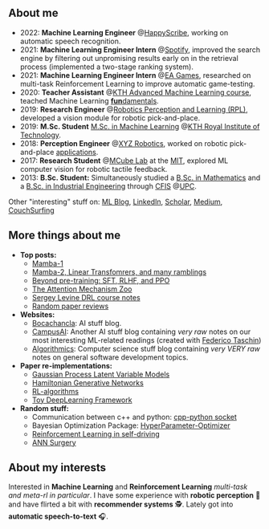 ## About me
- 2022: __Machine Learning Engineer__ @[HappyScribe](https://www.happyscribe.com/), working on automatic speech recognition.
- 2021: __Machine Learning Engineer Intern__ @[Spotify](https://www.spotify.com/), improved the search engine by filtering out unpromising results early on in the retrieval process (implemented a two-stage ranking system).
- 2021: __Machine Learning Engineer Intern__ @[EA Games](https://www.ea.com/), researched on multi-task Reinforcement Learning to improve automatic game-testing.
- 2020: __Teacher Assistant__ @[KTH Advanced Machine Learning course](https://www.kth.se/student/kurser/kurs/DD2434?l=en), teached Machine Learning [**fun**damentals](http://users.isr.ist.utl.pt/~wurmd/Livros/school/Bishop%20-%20Pattern%20Recognition%20And%20Machine%20Learning%20-%20Springer%20%202006.pdf).
- 2019: __Research Engineer__ @[Robotics Perception and Learning (RPL)](https://www.kth.se/rpl/division-of-robotics-perception-and-learning-1.779439), developed a vision module for robotic pick-and-place.
- 2019: **M.Sc. Student** [M.Sc. in Machine Learning](https://www.kth.se/en/studies/master/machinelearning/description-1.48533) @[KTH Royal Institute of Technology](https://www.kth.se/en).
- 2018: __Perception Engineer__ @[XYZ Robotics](http://en.xyzrobotics.ai/), worked on robotic pick-and-place [applications](https://www.youtube.com/watch?v=mpAhksAeqU4&ab_channel=XYZRobotics).
- 2017: __Research Student__ @[MCube Lab](https://fme.upc.edu/en) at the [MIT](https://www.mit.edu/), explored ML computer vision for robotic tactile feedback.
- 2013: **B.Sc. Student:** Simultaneously studied a [B.Sc. in Mathematics](https://fme.upc.edu/en) and a [B.Sc. in Industrial Engineering](https://etseib.upc.edu/en) through [CFIS](https://cfis.upc.edu/en) @[UPC](https://www.upc.edu/en).

Other "interesting" stuff on:
[ML Blog](https://bocachancla.blog/),
[LinkedIn](https://www.linkedin.com/in/OleguerCanal/), 
[Scholar](https://scholar.google.com/citations?user=9cJOtv0AAAAJ&hl), 
[Medium](https://medium.com/@oleguer.canal), 
[CouchSurfing](https://www.couchsurfing.com/people/oleguer-canal)


## More things about me

- __Top posts:__
  - [Mamba-1](https://bocachancla.blog/posts/mamba/)
  - [Mamba-2, Linear Transfomrers, and many ramblings](https://bocachancla.blog/posts/sequence/)
  - [Beyond pre-training: SFT, RLHF, and PPO](https://bocachancla.blog/posts/rlhf/)
  - [The Attention Mechanism Zoo](https://medium.com/@oleguer.canal/the-attention-mechanism-zoo-309c05768ed9)
  - [Sergey Levine DRL course notes](https://campusai.github.io/theory/)
  - [Random paper reviews](https://campusai.github.io/experiments/)
- __Websites:__
  - [Bocachancla](https://bocachancla.blog/): AI stuff blog.
  - [CampusAI](https://campusai.github.io/): Another AI stuff blog containing _very raw_ notes on our most interesting ML-related readings (created with [Federico Taschin](https://github.com/fedetask))
  - [Algorithmics](https://oleguercanal.github.io/Algorithmics/): Computer science stuff blog containing _very VERY raw_ notes on general software development topics.
- __Paper re-implementations:__ 
  - [Gaussian Process Latent Variable Models](https://github.com/OleguerCanal/GPLVM)
  - [Hamiltonian Generative Networks](https://github.com/CampusAI/Hamiltonian-Generative-Networks)
  - [RL-algorithms](https://github.com/OleguerCanal/RL-algorithms)
  - [Toy DeepLearning Framework](https://github.com/OleguerCanal/Toy-DeepLearning-Framework)
- __Random stuff:__
  - Communication between c++ and python: [cpp-python socket](https://github.com/OleguerCanal/cpp-python_socket)
  - Bayesian Optimization Package: [HyperParameter-Optimizer](https://github.com/CampusAI/HyperParameter-Optimizer)
  - [Reinforcement Learning in self-driving](https://campusai.github.io/experiments/autonomous_driving)
  - [ANN Surgery](https://campusai.github.io/experiments/nn_surgery)

## About my interests 
Interested in __Machine Learning__ and __Reinforcement Learning__ _multi-task and meta-rl in particular_.
I have some experience with **robotic perception** 🤖 and have flirted a bit with **recommender systems** 🕵️.
Lately got into **automatic speech-to-text** 🎧.

<!--
[![Oleguer's github stats](https://github-readme-stats.vercel.app/api?username=OleguerCanal)](https://github.com/anuraghazra/github-readme-stats)
-->

<!--
**OleguerCanal/OleguerCanal** is a ✨ _special_ ✨ repository because its `README.md` (this file) appears on your GitHub profile.

Here are some ideas to get you started:

- 🔭 I’m currently working on ...
- 🌱 I’m currently learning ...
- 👯 I’m looking to collaborate on ...
- 🤔 I’m looking for help with ...
- 💬 Ask me about ...
- 📫 How to reach me: ...
- 😄 Pronouns: ...
- ⚡ Fun fact: ...
-->
